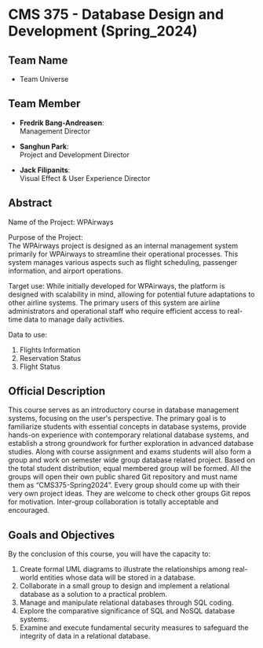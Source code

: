 # CMS 375 - Database Design and Development (Spring_2024)

## Team Name
- Team Universe

## Team Member
- **Fredrik Bang-Andreasen**:    
Management Director  

- **Sanghun Park**:    
Project and Development Director  

- **Jack Filipanits**:  
Visual Effect & User Experience Director  
  
## Abstract
Name of the Project: 
WPAirways

Purpose of the Project:  
The WPAirways project is designed as an internal management system primarily for WPAirways to streamline their operational processes. This system manages various aspects such as flight scheduling, passenger information, and airport operations. 

Target use:
While initially developed for WPAirways, the platform is designed with scalability in mind, allowing for potential future adaptations to other airline systems. The primary users of this system are airline administrators and operational staff who require efficient access to real-time data to manage daily activities.

Data to use:  
1. Flights Information
2. Reservation Status
3. Flight Status

## Official Description
This course serves as an introductory course in database management systems, focusing on the
user's perspective. The primary goal is to familiarize students with essential concepts in database
systems, provide hands-on experience with contemporary relational database systems, and
establish a strong groundwork for further exploration in advanced database studies. Along with
course assignment and exams students will also form a group and work on semester wide group
database related project. Based on the total student distribution, equal membered group will be
formed. All the groups will open their own public shared Git repository and must name them as
“CMS375-Spring2024”. Every group should come up with their very own project ideas. They are
welcome to check other groups Git repos for motivation. Inter-group collaboration is totally
acceptable and encouraged.

## Goals and Objectives
By the conclusion of this course, you will have the capacity to:
1. Create formal UML diagrams to illustrate the relationships among real-world entities
whose data will be stored in a database.  
2. Collaborate in a small group to design and implement a relational database as a solution
to a practical problem.  
3. Manage and manipulate relational databases through SQL coding.  
4. Explore the comparative significance of SQL and NoSQL database systems.  
5. Examine and execute fundamental security measures to safeguard the integrity of data in
a relational database.  

